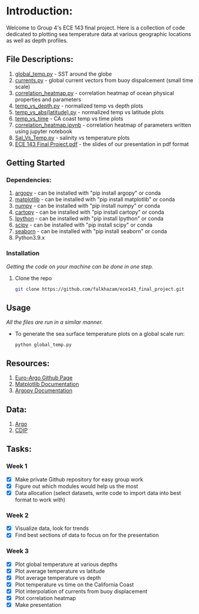 # Introduction:
Welcome to Group 4's ECE 143 final project. Here is a collection of code dedicated to plotting sea temperature data at various geographic locations as well as depth profiles.

## File Descriptions:

1. [global_temp.py](https://github.com/falkhazam/ece143_final_project/blob/main/global_temp.py) - SST around the globe
2. [currents.py](https://github.com/falkhazam/ece143_final_project/blob/main/currents.py) - global current vectors from buoy dispalcement (small time scale)
3. [correlation_heatmap.py](https://github.com/falkhazam/ece143_final_project/blob/main/correlation_heatmap.py) - correlation heatmap of ocean physical properties and parameters
4. [temp_vs_depth.py](https://github.com/falkhazam/ece143_final_project/blob/main/temp_vs_depth.py) - normalized temp vs depth plots
5. [temp_vs_abs(latitude).py](https://github.com/falkhazam/ece143_final_project/blob/main/temp_vs_abs(latitude).py) - normalized temp vs latitude plots
6. [temp_vs_time](https://github.com/falkhazam/ece143_final_project/blob/main/temp_vs_time_CA.py) - CA coast temp vs time plots
7. [correlation_heatmap.ipynb](https://github.com/falkhazam/ece143_final_project/blob/main/CorrelationHeatmap.ipynb) - correlation heatmap of parameters written using jupyter notebook
8. [Sal_Vs_Temp.py](https://github.com/falkhazam/ece143_final_project/blob/main/Sal_Vs_Temp_2.py) - salinity vs temperature plots
9. [ECE 143 Final Project.pdf](https://github.com/falkhazam/ece143_final_project/blob/main/ECE%20143%20Final%20Project.pdf) - the slides of our presentation in pdf format

## Getting Started


### Dependencies:

1. [argopy](https://github.com/euroargodev/argopy) - can be installed with "pip install argopy" or conda
2. [matplotlib](https://matplotlib.org/) - can be installed with "pip install matplotlib" or conda
3. [numpy](https://numpy.org/) - can be installed with "pip install numpy" or conda
4. [cartopy](https://scitools.org.uk/cartopy/docs/latest/) - can be installed with "pip install cartopy" or conda
5. [Ipython](https://ipython.org/) - can be installed with "pip install Ipython" or conda
6. [scipy](https://scipy.org/) - can be installed with "pip install scipy" or conda
7. [seaborn](https://seaborn.pydata.org/) - can be installed with "pip install seaborn" or conda
8. Python3.9.x

### Installation

_Getting the code on your machine can be done in one step._

1. Clone the repo
   ```sh
   git clone https://github.com/falkhazam/ece143_final_project.git
   ```


## Usage

_All the files are run in a similar manner._

- To generate the sea surface temperature plots on a global scale run:
    ```
    python global_temp.py
    ```


## Resources:

1. [Euro-Argo Github Page](https://github.com/euroargodev)
2. [Matplotlib Documentation](https://matplotlib.org/stable/users/index)
3. [Argopy Documentation](https://argopy.readthedocs.io/en/latest/)

## Data:
1. [Argo](https://argo.ucsd.edu/data/)
2. [CDIP](https://cdip.ucsd.edu/themes/cdip?zoom=auto&tz=UTC&ll_fmt=dm&numcolorbands=10&palette=cdip_classic&high=6.096&r=999&un=1&pb=1&d2=p70)



## Tasks:

### Week 1
- [x] Make private Github repository for easy group work
- [x] Figure out which modules would help us the most
- [X] Data allocation (select datasets, write code to import data into best format to work with)

### Week 2
- [x] Visualize data, look for trends
- [x] Find best sections of data to focus on for the presentation

### Week 3
- [x] Plot global temperature at various depths
- [x] Plot average temperature vs latitude
- [x] Plot average temperature vs depth
- [x] Plot temperature vs time on the California Coast
- [x] Plot interpolation of currents from buoy displacement
- [x] Plot correlation heatmap
- [x] Make presentation
